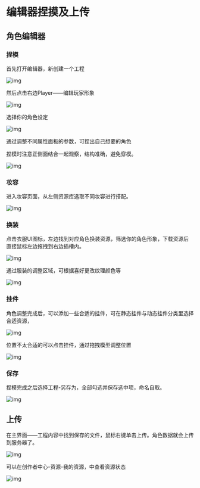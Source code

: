 # 编辑器捏摸及上传

## 角色编辑器

### 捏模

首先打开编辑器，新创建一个工程

![img](https://arkimg.ark.online/1725870034450-14.png)

然后点击右边Player——编辑玩家形象

![img](https://arkimg.ark.online/1725870034448-1.png)

选择你的角色设定

![img](https://arkimg.ark.online/1725870034448-2.png)

通过调整不同属性面板的参数，可捏出自己想要的角色

捏模时注意正侧面结合一起观察，结构准确，避免穿模。

![img](https://arkimg.ark.online/1730278460422-1.png)

### 妆容

进入妆容页面，从左侧资源库选取不同妆容进行搭配。

![img](https://arkimg.ark.online/1725870034448-5.png)

### 换装

点击衣服UI图标，左边找到对应角色换装资源，筛选你的角色形象，下载资源后直接鼠标左边拖拽到右边插槽内。

![img](https://arkimg.ark.online/1725870034449-6.png)

通过服装的调整区域，可根据喜好更改纹理颜色等

![img](https://arkimg.ark.online/1725870034449-7.png)

### 挂件

角色调整完成后，可以添加一些合适的挂件，可在静态挂件与动态挂件分类里选择合适资源，

![img](https://arkimg.ark.online/1725870034449-8.png)

位置不太合适的可以点击挂件，通过拖拽模型调整位置

![img](https://arkimg.ark.online/1725870034449-9.png)

### 保存

捏模完成之后选择工程-另存为，全部勾选并保存选中项，命名自取。

![img](https://arkimg.ark.online/1730342982780-1.png)

## 上传

在主界面——工程内容中找到保存的文件，鼠标右键单击上传。角色数据就会上传到服务器了。

![img](https://arkimg.ark.online/1725870034449-12.png)

可以在创作者中心-资源-我的资源，中查看资源状态

![img](https://arkimg.ark.online/1725870034450-13.png)